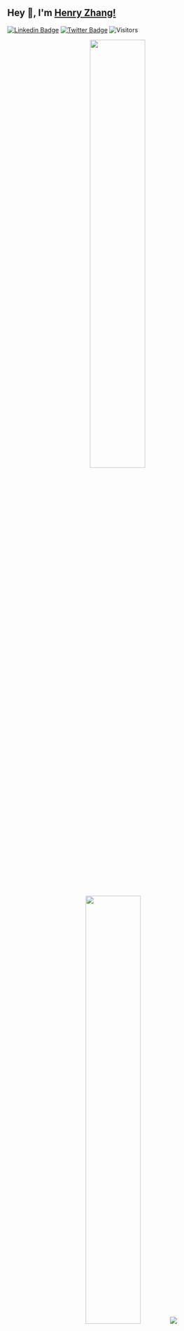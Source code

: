 ## Hey 👋, I'm [Henry Zhang!](https://github.com/henryzhang03)

[![Linkedin Badge](https://img.shields.io/badge/LinkedIn-0077B5?style=for-the-badge&logo=linkedin&logoColor=white)](https://www.linkedin.com/in/henryzhang03/)
[![Twitter Badge](https://img.shields.io/badge/Twitter-1DA1F2?style=for-the-badge&logo=twitter&logoColor=white)](https://twitter.com/NFThlz)
![Visitors](https://api.visitorbadge.io/api/visitors?path=https%3A%2F%2Fgithub.com%2Fhenryzhang03&label=Visitors&countColor=%23263759)

<p align="center">
  <img height="50%" width="auto" src ="https://github-readme-stats.vercel.app/api?username=henryzhang03&show_icons=true&count_private=true&theme=dark&hide_border=true&hide=issues,contribs&bg_color=00000000">
  <img height="50%" width="auto" src ="https://github-readme-stats.vercel.app/api/top-langs/?username=henryzhang03&layout=compact&hide_border=true&theme=dark&bg_color=00000000&langs_count=6">
  <img src ="https://github-readme-streak-stats.herokuapp.com?user=henryzhang03&theme=dark&hide_border=true&background=FFFFFF00">
  <br>
  <br>
</p>

<!--
**henryzhang03/henryzhang03** is a ✨ _special_ ✨ repository because its `README.md` (this file) appears on your GitHub profile.
[![Website Badge](https://img.shields.io/badge/website-000000?style=for-the-badge&logo=About.me&logoColor=white)](@TODO)
Here are some ideas to get you started:

- 🔭 I’m currently working on ...
- 🌱 I’m currently learning ...
- 👯 I’m looking to collaborate on ...
- 🤔 I’m looking for help with ...
- 💬 Ask me about ...
- 📫 How to reach me: ...
- 😄 Pronouns: ...
- ⚡ Fun fact: ...
-->
